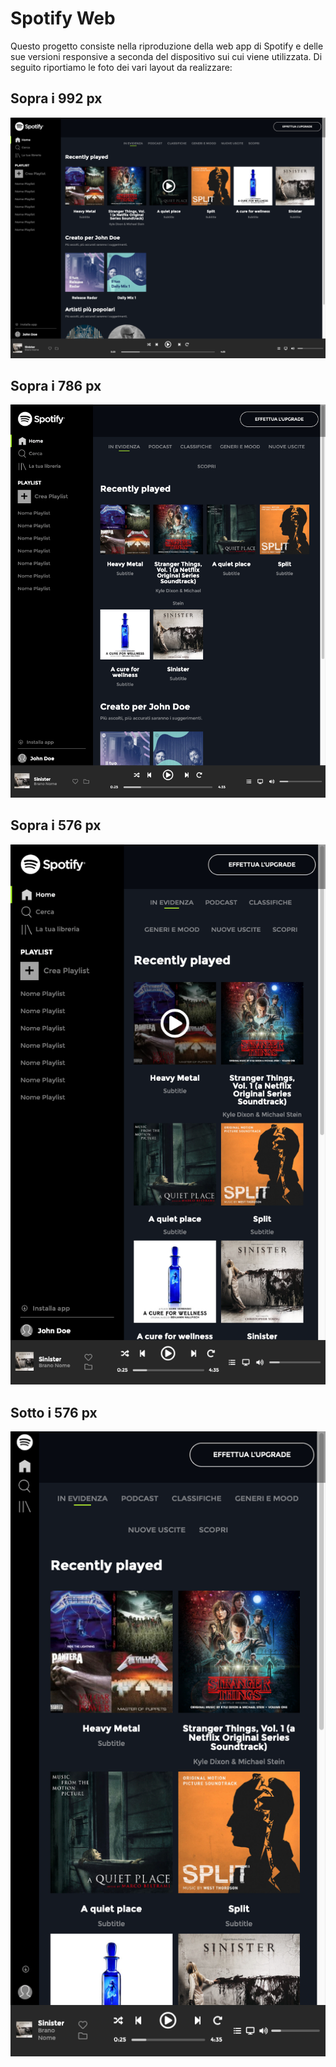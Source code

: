 # Spotify Web 

Questo progetto consiste nella riproduzione della web app di Spotify e delle sue versioni responsive a seconda del dispositivo sui cui viene utilizzata.
Di seguito riportiamo le foto dei vari layout da realizzare:

## Sopra i 992 px

![foto del layout](img/layouts/spotify-lg.png)

## Sopra i 786 px

![foto del layout](img/layouts/spotify-md.png)

## Sopra i 576 px

![foto del layout](img/layouts/spotify-s.png)

## Sotto i 576 px

![foto del layout](img/layouts/spotify-xs.png)

